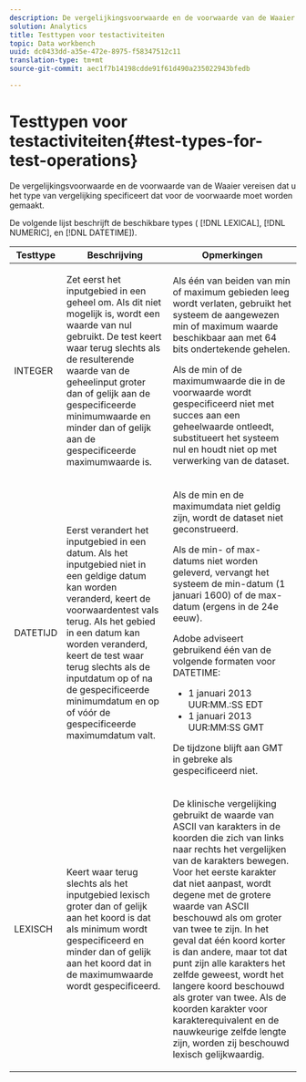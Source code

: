 ```yaml
---
description: De vergelijkingsvoorwaarde en de voorwaarde van de Waaier vereisen dat u het type van vergelijking specificeert dat voor de voorwaarde moet worden gemaakt.
solution: Analytics
title: Testtypen voor testactiviteiten
topic: Data workbench
uuid: dc0433dd-a35e-472e-8975-f58347512c11
translation-type: tm+mt
source-git-commit: aec1f7b14198cdde91f61d490a235022943bfedb

---
```



# Testtypen voor testactiviteiten{#test-types-for-test-operations}

De vergelijkingsvoorwaarde en de voorwaarde van de Waaier vereisen dat u het type van vergelijking specificeert dat voor de voorwaarde moet worden gemaakt.

De volgende lijst beschrijft de beschikbare types ( [!DNL LEXICAL], [!DNL NUMERIC], en [!DNL DATETIME]).

<table id="table_1B3AD8BDF0414D0AB8EE0E6D1B53E2CE"> 
 <thead> 
  <tr> 
   <th colname="col1" class="entry"> Testtype </th> 
   <th colname="col2" class="entry"> Beschrijving </th> 
   <th colname="col3" class="entry"> Opmerkingen </th> 
  </tr> 
 </thead>
 <tbody> 
  <tr> 
   <td colname="col1"> <p><span class="wintitle"> INTEGER</span> </p> </td> 
   <td colname="col2"> <p>Zet eerst het inputgebied in een geheel om. Als dit niet mogelijk is, wordt een waarde van nul gebruikt. De test keert waar terug slechts als de resulterende waarde van de geheelinput groter dan of gelijk aan de gespecificeerde minimumwaarde en minder dan of gelijk aan de gespecificeerde maximumwaarde is. </p> </td> 
   <td colname="col3"> <p>Als één van beiden van min of maximum gebieden leeg wordt verlaten, gebruikt het systeem de aangewezen min of maximum waarde beschikbaar aan met 64 bits ondertekende gehelen. </p> <p> Als de min of de maximumwaarde die in de voorwaarde wordt gespecificeerd niet met succes aan een geheelwaarde ontleedt, substitueert het systeem nul en houdt niet op met verwerking van de dataset. </p> </td> 
  </tr> 
  <tr> 
   <td colname="col1"> <p><span class="wintitle"> DATETIJD</span> </p> </td> 
   <td colname="col2"> <p>Eerst verandert het inputgebied in een datum. Als het inputgebied niet in een geldige datum kan worden veranderd, keert de voorwaardentest vals terug. Als het gebied in een datum kan worden veranderd, keert de test waar terug slechts als de inputdatum op of na de gespecificeerde minimumdatum en op of vóór de gespecificeerde maximumdatum valt. </p> </td> 
   <td colname="col3"> <p>Als de min en de maximumdata niet geldig zijn, wordt de dataset niet geconstrueerd. </p> <p> Als de min- of max-datums niet worden geleverd, vervangt het systeem de min-datum (1 januari 1600) of de max-datum (ergens in de 24e eeuw). </p> <p> Adobe adviseert gebruikend één van de volgende formaten voor <span class="wintitle"> DATETIME</span>: </p> 
    <ul id="ul_44F469CC5D974382AF70D7B1975CF077"> 
     <li id="li_DB5FD4AFD6B34436ACD7C13282F64956"> 1 januari 2013 UUR:MM.:SS EDT </li> 
     <li id="li_307580C3F97D495BB16F1212DB38CE37"> 1 januari 2013 UUR:MM:SS GMT </li> 
    </ul> <p> De tijdzone blijft aan GMT in gebreke als gespecificeerd niet. </p> </td> 
  </tr> 
  <tr> 
   <td colname="col1"> <p><span class="wintitle"> LEXISCH</span> </p> </td> 
   <td colname="col2"> <p>Keert waar terug slechts als het inputgebied lexisch groter dan of gelijk aan het koord is dat als minimum wordt gespecificeerd en minder dan of gelijk aan het koord dat in de maximumwaarde wordt gespecificeerd. </p> </td> 
   <td colname="col3"> <p>De klinische vergelijking gebruikt de waarde van ASCII van karakters in de koorden die zich van links naar rechts het vergelijken van de karakters bewegen. Voor het eerste karakter dat niet aanpast, wordt degene met de grotere waarde van ASCII beschouwd als om groter van twee te zijn. In het geval dat één koord korter is dan andere, maar tot dat punt zijn alle karakters het zelfde geweest, wordt het langere koord beschouwd als groter van twee. Als de koorden karakter voor karakterequivalent en de nauwkeurige zelfde lengte zijn, worden zij beschouwd lexisch gelijkwaardig. </p> </td> 
  </tr> 
 </tbody> 
</table>

